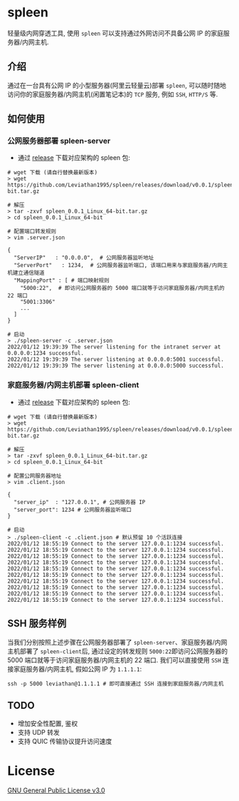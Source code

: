 # spleen

轻量级内网穿透工具, 使用 `spleen` 可以支持通过外网访问不具备公网 IP 的家庭服务器/内网主机.

## 介绍

通过在一台具有公网 IP 的小型服务器(阿里云轻量云)部署 `spleen`, 可以随时随地访问你的家庭服务器/内网主机(闲置笔记本)的 `TCP` 服务, 例如 `SSH`, `HTTP/S` 等.

## 如何使用

### 公网服务器部署 spleen-server

* 通过 [release]() 下载对应架构的 spleen 包:
```shell
# wget 下载 (请自行替换最新版本)
> wget https://github.com/Leviathan1995/spleen/releases/download/v0.0.1/spleen_0.0.1_Linux_64-bit.tar.gz

# 解压
> tar -zxvf spleen_0.0.1_Linux_64-bit.tar.gz
> cd spleen_0.0.1_Linux_64-bit

# 配置端口转发规则
> vim .server.json

{
  "ServerIP"   : "0.0.0.0",  # 公网服务器监听地址
  "ServerPort"   : 1234,  # 公网服务器监听端口, 该端口用来与家庭服务器/内网主机建立通信隧道
  "MappingPort" : [ # 端口映射规则
	"5000:22",  # 即访问公网服务器的 5000 端口就等于访问家庭服务器/内网主机的 22 端口
	"5001:3306"
	...
  ]
}

# 启动
> ./spleen-server -c .server.json
2022/01/12 19:39:39 The server listening for the intranet server at 0.0.0.0:1234 successful.
2022/01/12 19:39:39 The server listening at 0.0.0.0:5001 successful.
2022/01/12 19:39:39 The server listening at 0.0.0.0:5000 successful.
```

### 家庭服务器/内网主机部署 spleen-client

* 通过 [release]() 下载对应架构的 spleen 包:
```shell
# wget 下载 (请自行替换最新版本)
> wget https://github.com/Leviathan1995/spleen/releases/download/v0.0.1/spleen_0.0.1_Linux_64-bit.tar.gz

# 解压
> tar -zxvf spleen_0.0.1_Linux_64-bit.tar.gz
> cd spleen_0.0.1_Linux_64-bit

# 配置公网服务器地址
> vim .client.json

{
  "server_ip"  : "127.0.0.1", # 公网服务器 IP
  "server_port": 1234 # 公网服务器监听端口
}

# 启动
> ./spleen-client -c .client.json # 默认预留 10 个活跃连接
2022/01/12 18:55:19 Connect to the server 127.0.0.1:1234 successful.
2022/01/12 18:55:19 Connect to the server 127.0.0.1:1234 successful.
2022/01/12 18:55:19 Connect to the server 127.0.0.1:1234 successful.
2022/01/12 18:55:19 Connect to the server 127.0.0.1:1234 successful.
2022/01/12 18:55:19 Connect to the server 127.0.0.1:1234 successful.
2022/01/12 18:55:19 Connect to the server 127.0.0.1:1234 successful.
2022/01/12 18:55:19 Connect to the server 127.0.0.1:1234 successful.
2022/01/12 18:55:19 Connect to the server 127.0.0.1:1234 successful.
2022/01/12 18:55:19 Connect to the server 127.0.0.1:1234 successful.
2022/01/12 18:55:19 Connect to the server 127.0.0.1:1234 successful.
```
## SSH 服务样例
当我们分别按照上述步骤在公网服务器部署了 `spleen-server`、家庭服务器/内网主机部署了 `spleen-client`后, 通过设定的转发规则 `5000:22`即访问公网服务器的 5000 端口就等于访问家庭服务器/内网主机的 22 端口.
我们可以直接使用 `SSH` 连接家庭服务器/内网主机, 假如公网 IP 为 `1.1.1.1`:
```shell
ssh -p 5000 leviathan@1.1.1.1 # 即可直接通过 SSH 连接到家庭服务器/内网主机
```

## TODO

* 增加安全性配置, 鉴权
* 支持 UDP 转发
* 支持 QUIC 传输协议提升访问速度

###
# License
[GNU General Public License v3.0](https://github.com/Leviathan1995/spleen/blob/master/LICENSE)
